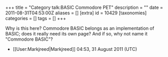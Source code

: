 +++
title = "Category talk:BASIC Commodore PET"
description = ""
date = 2011-08-31T04:53:00Z
aliases = []
[extra]
id = 10429
[taxonomies]
categories = []
tags = []
+++

Why is this here?  Commodore BASIC belongs as an implementation of BASIC; does it really need its own page?  And if so, why not name it "Commodore BASIC"?
- [[User:Markjreed|Markjreed]] 04:53, 31 August 2011 (UTC)
